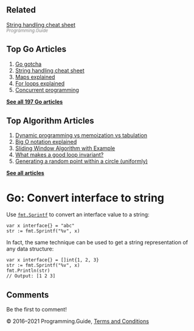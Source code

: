## Related

[String handling cheat sheet](string-functions-reference-cheat-sheet.html)  
<span style="color: grey; font-style: italic; font-size: smaller">Programming.Guide</span>

## Top Go Articles

1.  [Go gotcha](go-gotcha.html)
2.  [String handling cheat sheet](string-functions-reference-cheat-sheet.html)
3.  [Maps explained](maps-explained.html)
4.  [For loops explained](for-loop.html)
5.  [Concurrent programming](go-concurrency-tutorial.html)

[**See all 197 Go articles**](index.html)

## Top Algorithm Articles

1.  [Dynamic programming vs memoization vs tabulation](../dynamic-programming-vs-memoization-vs-tabulation.html)
2.  [Big O notation explained](../big-o-notation-explained.html)
3.  [Sliding Window Algorithm with Example](../sliding-window-example.html)
4.  [What makes a good loop invariant?](../what-makes-a-good-loop-invariant.html)
5.  [Generating a random point within a circle (uniformly)](../random-point-within-circle.html)

[**See all articles**](../index.html)

# Go: Convert interface to string

Use [`fmt.Sprintf`](https://golang.org/pkg/fmt/#Sprintf) to convert an interface value to a string:

    var x interface{} = "abc"
    str := fmt.Sprintf("%v", x)

In fact, the same technique can be used to get a string representation of any data structure:

    var x interface{} = []int{1, 2, 3}
    str := fmt.Sprintf("%v", x)
    fmt.Println(str)
    // Output: [1 2 3]

## Comments

Be the first to comment!

© 2016–2021 Programming.Guide, [Terms and Conditions](../terms-and-conditions.html)

